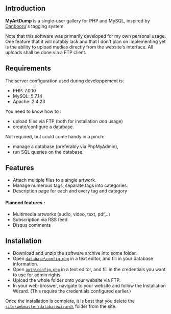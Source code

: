 ## Introduction
**MyArtDump** is a single-user gallery for PHP and MySQL, inspired by [Danbooru](https://safebooru.donmai.us)'s tagging system.

Note that this software was primarily developed for my own personal usage. One feature that it will notably lack and that I don't plan on implementing yet is the ability to upload medias directly from the website's interface. All uploads shall be done via a FTP client.

## Requirements
The server configuration used during developpement is:
- PHP: 7.0.10
- MySQL: 5.7.14
- Apache: 2.4.23

You need to know how to : 
- upload files via FTP (both for installation *and* usage)
- create/configure a database.

Not required, but could come handy in a pinch:
- manage a database (preferably via PhpMyAdmin), 
- run SQL queries on the database.


## Features
- Attach multiple files to a single artwork.
- Manage numerous tags, separate tags into categories.
- Description page for each and every tag and category

#### Planned features :
- Multimedia artworks (audio, video, text, pdf,..)
- Subscription via RSS feed
- Disqus comments

## Installation
- Download and unzip the software archive into some folder.
- Open [`database\config.php`](database/config.php) in a text editor, and fill in your database information.
- Open [`auth\config.php`](auth/config.php) in a text editor, and fill in the credentials you want to use for admin rights.
- Upload the whole folder onto your website via FTP.
- In your web-broswer, navigate to your website and follow the Installation Wizard. (This require the credentials configured earlier.)

Once the installation is complete, it is best that you delete the [`site\webmaster\databasewizard\`](site/webmaster/databasewizard/) folder from the site.
